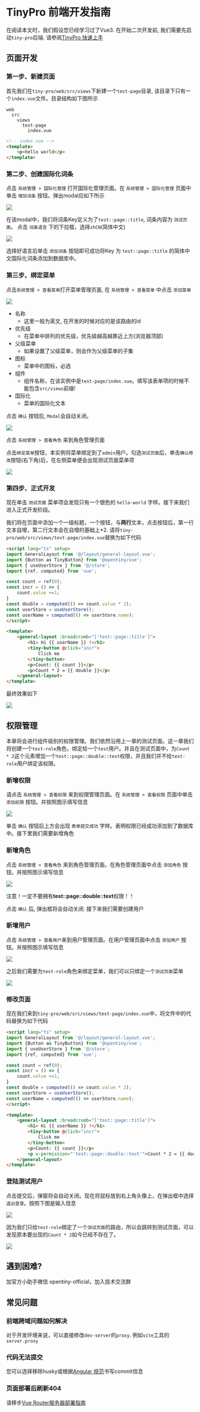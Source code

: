 # TinyPro 前端开发指南

在阅读本文时，我们假设您已经学习过了Vue3. 在开始二次开发前, 我们需要先启动`tiny-pro`后端. 请参阅[TinyPro 快速上手](./tiny-pro.md)

## 页面开发

### 第一步、新建页面

首先我们在`tiny-pro/web/src/views`下新建一个`test-page`目录, 该目录下只有一个`index.vue`文件。目录结构如下图所示

```
web
  src
    views
      test-page
        index.vue
```

```html
<!-- index.vue -->
<template>
    <p>hello world</p>
</template>
```

### 第二步、创建国际化词条

点击 `系统管理 > 国际化管理` 打开国际化管理页面。在 `系统管理 > 国际化管理` 页面中单击 `增加词条` 按钮。弹出modal应如下所示

![](./images/点击添加词条.png)

在该modal中，我们将词条Key定义为了`test::page::title`, 词条内容为 `测试页面`。 点击 `词条语言` 下的下拉框，选择`zhCN`(简体中文)

![](./images/选择语言.png)

选择好语言后单击 `添加词条` 按钮即可成功将Key 为 `test::page::title` 的简体中文国际化词条添加到数据库中。

### 第三步、绑定菜单

点击`系统管理 > 查看菜单`打开菜单管理页面, 在 `系统管理 > 查看菜单` 中点击 `添加菜单`

![](./images/添加菜单.png)

- 名称
  - 这里一般为英文, 在开发的时候对应的是该路由的id
- 优先级
  - 在菜单中排列的优先级，优先级越高越靠近上方(浏览器顶部)
- 父级菜单
  - 如果设置了父级菜单，则会作为父级菜单的子集
- 图标
  - 菜单中的图标，必选
- 组件
  - 组件名称，在该实例中是`test-page/index.vue`。填写该表单项的时候不能包含`src/views`前缀!
- 国际化
  - 菜单的国际化文本

点击 `确认` 按钮后, `Modal`会自动关闭。

![](./images/绑定菜单.png)

点击 `系统管理 > 查看角色` 来到角色管理页面

点击`绑定菜单`按钮，本实例将菜单绑定到了`admin`用户。勾选`测试页面`后，单击`确认修改`按钮(右下角)后，在左侧菜单便会出现测试页面菜单项

![](./images/左侧测试页面%20-%20中文.png)


### 第四步、正式开发

现在单击 `测试页面` 菜单项会发现只有一个银色的 `hello-world` 字样。接下来我们进入正式开发阶段。

我们将在页面中添加一个一级标题，一个按钮，与**两行**文本，点击按钮后，第一行文本自增，第二行文本会在自增的基础上*2. 请将`tiny-pro/web/src/views/test-page/index.vue`替换为如下代码

```html
<script lang="ts" setup>
import GeneralLayout from '@/layout/general-layout.vue';
import {Button as TinyButton} from '@opentiny/vue';
import { useUserStore } from '@/store';
import {ref, computed} from 'vue';

const count = ref(0);
const incr = () => {
    count.value +=1;
}
const double = computed(() => count.value * 2);
const userStore = useUserStore();
const userName = computed(() => userStore.name);
</script>

<template>
    <general-layout :breadcrumb="['test::page::title']">
        <h1> Hi {{ userName }} !</h1>
        <tiny-button @click="incr">
            Click me
        </tiny-button>
        <p>Count: {{ count }}</p>
        <p>Count * 2 = {{ double }}</p>
    </general-layout>
</template>
```

最终效果如下

![](./images/最终页面效果.png)

## 权限管理

本章将会进行组件级别的权限管理。我们依然沿用上一章的测试页面。这一章我们将创建一个`test-role`角色，绑定给一个`test`用户。并且在测试页面中，为`Count * 2`这个元素增加一个`test::page::double::text`权限，并且我们并不给`test-role`用户绑定该权限。

### 新增权限

请点击 `系统管理 > 查看权限` 来到权限管理页面。在 `系统管理 > 查看权限` 页面中单击 `添加权限` 按钮。并按照图示填写信息

![](./images/新增权限.png)

单击 `确认` 按钮后上方会出现 `表单提交成功` 字样。表明权限已经成功添加到了数据库中。接下里我们需要新增角色

### 新增角色


点击 `系统管理 > 查看角色` 来到角色管理页面。在角色管理页面中点击 `添加角色` 按钮。并按照图示填写信息

![](./images/绑定权限.png)

注意！一定不要拥有**test::page::double::text**权限！！

点击 `确认` 后, 弹出框将会自动关闭. 接下来我们需要创建用户

### 新增用户

点击 `系统管理 > 查看用户`来到用户管理页面。在用户管理页面中点击 `添加用户` 按钮。并按照图示填写信息

![](./images/添加角色完全体.png)

之后我们需要为`test-role`角色来绑定菜单，我们可以只绑定一个`测试页面`菜单

![](./images/为测试用户绑定菜单.png)

### 修改页面

现在我们来到`tiny-pro/web/src/views/test-page/index.vue`中，将文件中的代码替换为如下代码

```html
<script lang="ts" setup>
import GeneralLayout from '@/layout/general-layout.vue';
import {Button as TinyButton} from '@opentiny/vue';
import { useUserStore } from '@/store';
import {ref, computed} from 'vue';

const count = ref(0);
const incr = () => {
    count.value +=1;
}
const double = computed(() => count.value * 2);
const userStore = useUserStore();
const userName = computed(() => userStore.name);
</script>

<template>
    <general-layout :breadcrumb="['test::page::title']">
        <h1> Hi {{ userName }} !</h1>
        <tiny-button @click="incr">
            Click me
        </tiny-button>
        <p>Count: {{ count }}</p>
        <p v-permission="'test::page::double::text'">Count * 2 = {{ double }}</p>
    </general-layout>
</template>
```

### 登陆测试用户

点击提交后，弹窗将会自动关闭。现在将鼠标放到右上角头像上，在弹出框中选择 `退出登录`。按照下图是输入信息

![](./images/测试用户登录.png)

因为我们只给`test-role`绑定了一个`测试页面`的路由，所以会跳转到测试页面，可以发现原本要出现的`Count * 2`如今已经不存在了。

![](./images/权限绑定展示.png)

## 遇到困难?

加官方小助手微信 opentiny-official，加入技术交流群

## 常见问题

### 前端跨域问题如何解决

对于开发环境来说，可以直接修改`dev-server`的`proxy`. 例如`vite`工具的`server.proxy`

### 代码无法提交

您可以选择移除husky或根据[Angular 规范](https://zj-git-guide.readthedocs.io/zh-cn/latest/message/Angular%E6%8F%90%E4%BA%A4%E4%BF%A1%E6%81%AF%E8%A7%84%E8%8C%83/)书写commit信息

### 页面部署后刷新404

请移步[Vue Router服务器部署指南](https://router.vuejs.org/guide/essentials/history-mode.html#Example-Server-Configurations)